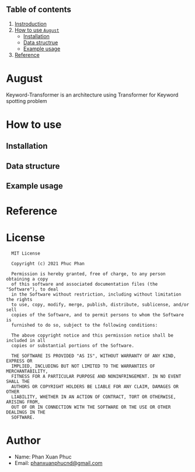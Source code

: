 ## Table of contents

1. [Instroduction](#introduction)
2. [How to use `August`](#how_to_use)
   - [Installation](#installation)
   - [Data structrue](#data_structure)
   - [Example usage](#usage)
4. [Reference](#reference)

# <a name='introduction'></a> August

Keyword-Transformer is an architecture using Transformer for Keyword spotting problem

# <a name='how_to_use'></a> How to use

## <a name='installation'></a> Installation

## <a name='data_structure'></a> Data structure

## <a name='usage'></a> Example usage


# <a name='reference'></a> Reference



# License

      MIT License

      Copyright (c) 2021 Phuc Phan

      Permission is hereby granted, free of charge, to any person obtaining a copy
      of this software and associated documentation files (the "Software"), to deal
      in the Software without restriction, including without limitation the rights
      to use, copy, modify, merge, publish, distribute, sublicense, and/or sell
      copies of the Software, and to permit persons to whom the Software is
      furnished to do so, subject to the following conditions:

      The above copyright notice and this permission notice shall be included in all
      copies or substantial portions of the Software.

      THE SOFTWARE IS PROVIDED "AS IS", WITHOUT WARRANTY OF ANY KIND, EXPRESS OR
      IMPLIED, INCLUDING BUT NOT LIMITED TO THE WARRANTIES OF MERCHANTABILITY,
      FITNESS FOR A PARTICULAR PURPOSE AND NONINFRINGEMENT. IN NO EVENT SHALL THE
      AUTHORS OR COPYRIGHT HOLDERS BE LIABLE FOR ANY CLAIM, DAMAGES OR OTHER
      LIABILITY, WHETHER IN AN ACTION OF CONTRACT, TORT OR OTHERWISE, ARISING FROM,
      OUT OF OR IN CONNECTION WITH THE SOFTWARE OR THE USE OR OTHER DEALINGS IN THE
      SOFTWARE.

  
# Author

- Name: Phan Xuan Phuc
- Email: phanxuanphucnd@gmail.com
